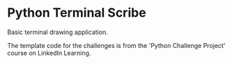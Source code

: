 # Python Terminal Scribe
Basic terminal drawing application.

The template code for the challenges is from the 'Python Challenge Project' course on LinkedIn Learning.
